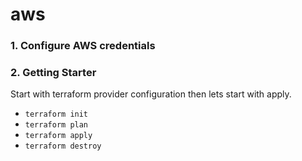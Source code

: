 # aws


### 1. Configure AWS credentials

### 2. Getting Starter

Start with terraform provider configuration then lets start with apply.

- `terraform init`
- `terraform plan`
- `terraform apply`
- `terraform destroy`
